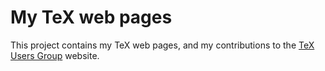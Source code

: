 # My TeX web pages

This project contains my TeX web pages, and my contributions to the [TeX Users Group](http:www.tug.org) website.
